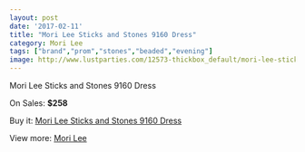 ```yaml
---
layout: post
date: '2017-02-11'
title: "Mori Lee Sticks and Stones 9160 Dress"
category: Mori Lee
tags: ["brand","prom","stones","beaded","evening"]
image: http://www.lustparties.com/12573-thickbox_default/mori-lee-sticks-and-stones-9160-dress.jpg
---
```

Mori Lee Sticks and Stones 9160 Dress

On Sales: **$258**
<a href="https://www.lustparties.com/en/mori-lee/4686-mori-lee-sticks-and-stones-9160-dress.html"><amp-img layout="responsive" width="600" height="600" src="//www.lustparties.com/12573-thickbox_default/mori-lee-sticks-and-stones-9160-dress.jpg" alt="Mori Lee Sticks and Stones 9160 Dress 0" /></a>
<a href="https://www.lustparties.com/en/mori-lee/4686-mori-lee-sticks-and-stones-9160-dress.html"><amp-img layout="responsive" width="600" height="600" src="//www.lustparties.com/12575-thickbox_default/mori-lee-sticks-and-stones-9160-dress.jpg" alt="Mori Lee Sticks and Stones 9160 Dress 1" /></a>
<a href="https://www.lustparties.com/en/mori-lee/4686-mori-lee-sticks-and-stones-9160-dress.html"><amp-img layout="responsive" width="600" height="600" src="//www.lustparties.com/12574-thickbox_default/mori-lee-sticks-and-stones-9160-dress.jpg" alt="Mori Lee Sticks and Stones 9160 Dress 2" /></a>

Buy it: [Mori Lee Sticks and Stones 9160 Dress](https://www.lustparties.com/en/mori-lee/4686-mori-lee-sticks-and-stones-9160-dress.html "Mori Lee Sticks and Stones 9160 Dress")

View more: [Mori Lee](https://www.lustparties.com/en/26-mori-lee "Mori Lee")